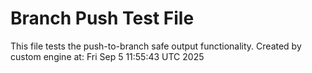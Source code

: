 # Branch Push Test File
This file tests the push-to-branch safe output functionality.
Created by custom engine at: Fri Sep  5 11:55:43 UTC 2025
